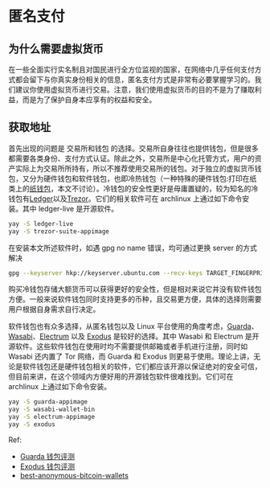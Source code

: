 # 匿名支付

## 为什么需要虚拟货币

在一些全面实行实名制且对国民进行全方位监视的国家，在网络中几乎任何支付方式都会留下与你真实身份相关的信息，匿名支付方式是非常有必要掌握学习的。我们建议你使用虚拟货币进行交易。注意，我们使用虚拟货币的目的不是为了赚取利益，而是为了保护自身本应享有的权益和安全。

## 获取地址

首先出现的问题是 交易所和钱包 的选择。交易所自身往往也提供钱包，但是很多都需要各类身份、支付方式认证。除此之外，交易所是中心化托管方式，用户的资产实际上为交易所所持有，所以不推荐使用交易所的钱包。对于独立的虚拟货币钱包，又分为硬件钱包和软件钱包，也即冷热钱包（一种特殊的硬件钱包:打印在纸类上的[纸钱包](https://bitcoinpaperwallet.com/)，本文不讨论）。冷钱包的安全性更好是毋庸置疑的，较为知名的冷钱包有[Ledger](https://www.ledger.com/)以及[Trezor](https://shop.trezor.io/)。它们的相关软件可在 archlinux 上通过如下命令安装。其中 ledger-live 是开源软件。

```bash
yay -S ledger-live
yay -S trezor-suite-appimage
```

在安装本文所述软件时，如遇 gpg no name 错误，均可通过更换 server 的方式解决

```bash
gpg --keyserver hkp://keyserver.ubuntu.com --recv-keys TARGET_FINGERPRINT
```

购买冷钱包存储大额货币可以获得更好的安全性，但是相对来说它并没有软件钱包方便。一般来说软件钱包同时支持更多的币种，且交易更方便，具体的选择则需要用户根据自身需求自行决定。

软件钱包也有众多选择，从匿名钱包以及 Linux 平台使用的角度考虑，[Guarda](https://guarda.com/)、[Wasabi](https://wasabiwallet.io/)、[Electrum](https://electrum.org/) 以及 [Exodus](https://www.exodus.com/) 是较好的选择。其中 Wasabi 和 Electrum 是开源软件。这些软件钱包在使用时均不需要提供邮箱或者手机进行注册，同时如 Wasabi 还内置了 Tor 网络，而 Guarda 和 Exodus 则更易于使用。理论上讲，无论是软件钱包还是硬件钱包相关的软件，它们都应该开源以保证绝对的安全可信，但目前来讲，在这个领域内方便好用的开源钱包软件很难找到。它们可在 archlinux 上通过如下命令安装。

```bash
yay -S guarda-appimage
yay -S wasabi-wallet-bin
yay -S electrum-appimage
yay -S exodus
```

Ref:

- [Guarda 钱包评测](https://cn.bitdegree.org/crypto/guarda-qianbao-pingce)
- [Exodus 钱包评测](https://cn.bitdegree.org/crypto/exodus-qianbao-pingce)
- [best-anonymous-bitcoin-wallets](https://bitcoinafrica.io/best-anonymous-bitcoin-wallets/)
